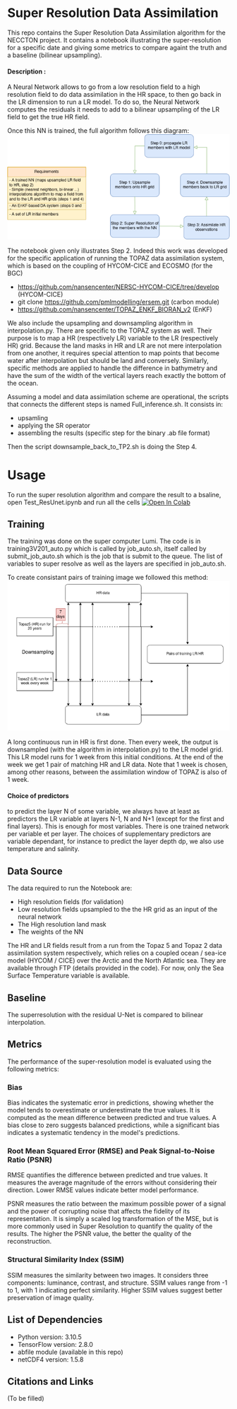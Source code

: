 # Super Resolution Data Assimilation

This repo contains the Super Resolution Data Assimilation algorithm for the NECCTON project. It contains a notebook illustrating the super-resolution for a specific date and giving some metrics to compare againt the truth and a baseline (bilinear upsampling).

  #### Description : 
A Neural Network allows to go from a low resolution field to a high resolution field to do data assimilation in the HR space, to then go back
in the LR dimension to run a LR model. To do so, the Neural Network computes the residuals it needs to add to a bilinear upsampling of the LR field to get the true HR field.

Once this NN is trained, the full algorithm follows this diagram:
![My Image](./SRDA_diagram.png)

The notebook given only illustrates Step 2. Indeed this work was developed for the specific application of running the TOPAZ data assimilation system, which is based on the coupling of HYCOM-CICE and ECOSMO (for the BGC)
- https://github.com/nansencenter/NERSC-HYCOM-CICE/tree/develop (HYCOM-CICE)
- git clone https://github.com/pmlmodelling/ersem.git (carbon module)
- https://github.com/nansencenter/TOPAZ_ENKF_BIORAN_v2 (EnKF)

We also include the upsampling and downsampling algorithm in interpolation.py. There are specific to the TOPAZ system as well. Their purpose is to map a HR (respectively LR) variable to the LR (respectively HR) grid. Because
the land masks in HR and LR are not mere interpolation from one another, it requires special attention to map points that become water after interpolation but should be land and conversely. Similarly, specific methods are applied
to handle the difference in bathymetry and have the sum of the width of the vertical layers reach exactly the bottom of the ocean.

Assuming a model and data assimilation scheme are operational, the scripts that connects the different steps is named Full_inference.sh. It consists in:
- upsamling
- applying the SR operator
- assembling the results (specific step for the binary .ab file format)

Then the script downsample_back_to_TP2.sh is doing the Step 4.

# Usage

To run the super resolution algorithm and compare the result to a bsaline, open Test_ResUnet.ipynb and run all the cells [![Open In Colab](https://colab.research.google.com/assets/colab-badge.svg)](https://colab.research.google.com/github/AntoineBernigaud/Neccton_Super_Resolution/blob/main/Test_ResUnet.ipynb)

## Training

The training was done on the super computer Lumi. The code is in training3V201_auto.py which is called by job_auto.sh, itself called by submit_job_auto.sh which is the job that is submit to the queue.
The list of variables to super resolve as well as the layers are specified in job_auto.sh.

To create consistant pairs of training image we followed this method:
![My Image](./Training_procedure.png)

A long continuous run in HR is first done. Then every week, the output is downsampled (with the algorithm in interpolation.py) to the LR model grid. This LR model runs for 1 week from this initial conditions. At the end of the week we get 1 pair of matching HR and LR data.
Note that 1 week is chosen, among other reasons, between the assimilation window of TOPAZ is also of 1 week.

#### Choice of predictors

to predict the layer N of some variable, we always have at least as predictors the LR variable at layers N-1, N and N+1 (except for the first and final layers). This is enough for most variables. There is one trained network per variable et per layer.
The choices of supplementary predictors are variable dependant, for instance to predict the layer depth dp, we also use temperature and salinity.

## Data Source

The data required to run the Notebook are:

- High resolution fields (for validation)
- Low resolution fields upsampled to the the HR grid as an input of the neural network
- The High resolution land mask
- The weights of the NN

The HR and LR fields result from a run from the Topaz 5 and Topaz 2 data assimilation system respectively, which relies on a coupled ocean / sea-ice model (HYCOM / CICE) over the Arctic and the North Atlantic sea.
They are available through FTP (details provided in the code). For now, only the Sea Surface Temperature variable is available.

## Baseline

The superresolution with the residual U-Net is compared to bilinear interpolation.

## Metrics

The performance of the super-resolution model is evaluated using the following metrics:

### Bias
Bias indicates the systematic error in predictions, showing whether the model tends to overestimate or underestimate the true values. It is computed as the mean difference between predicted and true values. A bias close to zero suggests balanced predictions, while a significant bias indicates a systematic tendency in the model's predictions.

### Root Mean Squared Error (RMSE) and Peak Signal-to-Noise Ratio (PSNR) 
RMSE quantifies the difference between predicted and true values. It measures the average magnitude of the errors without considering their direction. Lower RMSE values indicate better model performance.

PSNR measures the ratio between the maximum possible power of a signal and the power of corrupting noise that affects the fidelity of its representation. It is simply a scaled log transformation of the MSE, but
is more commonly used in Super Resolution to quantify the quality of the results. The higher the PSNR value, the better the quality of the reconstruction.

### Structural Similarity Index (SSIM)
SSIM measures the similarity between two images. It considers three components: luminance, contrast, and structure. SSIM values range from -1 to 1, with 1 indicating perfect similarity. Higher SSIM values suggest better preservation of image quality.

## List of Dependencies
- Python version: 3.10.5
- TensorFlow version: 2.8.0
- abfile module (available in this repo)
- netCDF4 version: 1.5.8

## Citations and Links
(To be filled)
